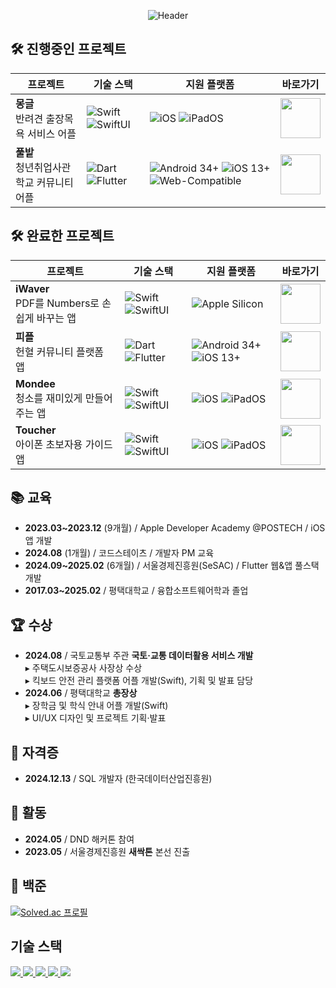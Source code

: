 <div align=center>

![Header](https://capsule-render.vercel.app/api?type=waving&height=200&color=02542D&text=%20경험을%20통해%20성장하며%20기술로%20세상에%20가치를%20전달하고%20싶은%20개발자%&fontSize=25&reversal=false&section=header&textBg=false&animation=fadeIn&descAlignY=58&descAlign=72&fontColor=FFFFFF&fontAlign=50&fontAlignY=34)

<div align="left">

## 🛠️ 진행중인 프로젝트

| 프로젝트 | 기술 스택 | 지원 플랫폼 | 바로가기 |
|---------|-----------|-------------|----------|
| **몽글**<br>반려견 출장목욕 서비스 어플 | ![Swift](https://img.shields.io/badge/Swift-FA7343?logo=swift&logoColor=white) ![SwiftUI](https://img.shields.io/badge/SwiftUI-007ACC?logo=swift&logoColor=white) | ![iOS ](https://img.shields.io/badge/iOS-lightgrey?logo=apple) ![iPadOS](https://img.shields.io/badge/iPadOS-blue?logo=ipad)| <a href="https://github.com/PBTP"><img src="https://github.com/user-attachments/assets/297a2e39-b39b-4a4a-9d4c-00fd3c61d72d"  width="64" height="64"></a> |
| **풀밭**<br>청년취업사관학교 커뮤니티 어플 | ![Dart](https://img.shields.io/badge/Dart-0175C2?logo=dart&logoColor=white) ![Flutter](https://img.shields.io/badge/Flutter-02569B?logo=flutter&logoColor=white) | ![Android 34+](https://img.shields.io/badge/Android-34%2B-green?logo=android) ![iOS 13+](https://img.shields.io/badge/iOS-13%2B-lightgrey?logo=apple) ![Web-Compatible](https://img.shields.io/badge/Web-Compatible-green?logo=web) | <a href="https://github.com/bulmang/green_field"><img src="https://github.com/user-attachments/assets/b31a3862-b43c-4232-83d4-f96c5b10b72d"  width="64" height="64"></a> |

## 🛠️ 완료한 프로젝트

| 프로젝트 | 기술 스택 | 지원 플랫폼 | 바로가기 |
|---------|-----------|-------------|----------|
| **iWaver**<br>PDF를 Numbers로 손쉽게 바꾸는 앱 | ![Swift](https://img.shields.io/badge/Swift-FA7343?logo=swift&logoColor=white) ![SwiftUI](https://img.shields.io/badge/SwiftUI-007ACC?logo=swift&logoColor=white) | ![Apple Silicon](https://img.shields.io/badge/MacOS%20Silicon-999999?logo=apple)| <a href="https://iwaver.info/"><img src="https://github.com/user-attachments/assets/868e4220-b1f6-49d6-959b-cd55e589b79f"  width="64" height="64"></a> |
| **피플**<br> 헌혈 커뮤니티 플랫폼 앱 | ![Dart](https://img.shields.io/badge/Dart-0175C2?logo=dart&logoColor=white) ![Flutter](https://img.shields.io/badge/Flutter-02569B?logo=flutter&logoColor=white) | ![Android 34+](https://img.shields.io/badge/Android%2B-green?logo=android) ![iOS 13+](https://img.shields.io/badge/iOS%2B-lightgrey?logo=apple) | <a href="https://pple.link/"><img src="https://github.com/user-attachments/assets/5aa26ef5-2f61-4568-bf0d-6f73baa57e59"  width="64" height="64"></a> |
| **Mondee**<br>청소를 재미있게 만들어 주는 앱 | ![Swift](https://img.shields.io/badge/Swift-FA7343?logo=swift&logoColor=white) ![SwiftUI](https://img.shields.io/badge/SwiftUI-007ACC?logo=swift&logoColor=white) | ![iOS ](https://img.shields.io/badge/iOS-lightgrey?logo=apple) ![iPadOS](https://img.shields.io/badge/iPadOS-blue?logo=ipad)| <a href="https://github.com/bulmang/MC3-Team5-Mondee"><img src="https://github-production-user-asset-6210df.s3.amazonaws.com/120548537/258163699-88d62ea2-49e4-40f8-974c-544ff171e435.png"  width="64" height="64"></a> |
| **Toucher**<br>아이폰 초보자용 가이드 앱 | ![Swift](https://img.shields.io/badge/Swift-FA7343?logo=swift&logoColor=white) ![SwiftUI](https://img.shields.io/badge/SwiftUI-007ACC?logo=swift&logoColor=white) | ![iOS ](https://img.shields.io/badge/iOS-lightgrey?logo=apple) ![iPadOS](https://img.shields.io/badge/iPadOS-blue?logo=ipad)| <a href="https://github.com/bulmang/Toucher"><img src="https://github.com/user-attachments/assets/4ddc386f-a26f-430d-9740-e01e859d906a"  width="64" height="64"></a> |



</div>
<div align="left">

## 📚 교육
- **2023.03~2023.12** (9개월) / Apple Developer Academy @POSTECH / iOS 앱 개발  
- **2024.08** (1개월) / 코드스테이츠 / 개발자 PM 교육  
- **2024.09~2025.02** (6개월) / 서울경제진흥원(SeSAC) / Flutter 웹&앱 풀스택 개발  
- **2017.03~2025.02** / 평택대학교 / 융합소프트웨어학과 졸업  

## 🏆 수상
- **2024.08** / 국토교통부 주관 **국토·교통 데이터활용 서비스 개발**  
  ▸ 주택도시보증공사 사장상 수상  
  ▸ 킥보드 안전 관리 플랫폼 어플 개발(Swift), 기획 및 발표 담당  
- **2024.06** / 평택대학교 **총장상**  
  ▸ 장학금 및 학식 안내 어플 개발(Swift)  
  ▸ UI/UX 디자인 및 프로젝트 기획·발표  

## 📜 자격증
- **2024.12.13** / SQL 개발자 (한국데이터산업진흥원)  

## 🌱 활동
- **2024.05** / DND 해커톤 참여  
- **2023.05** / 서울경제진흥원 **새싹톤** 본선 진출  

## 🌱 백준
[![Solved.ac 프로필](http://mazassumnida.wtf/api/v2/generate_badge?boj=hmk1137)](https://solved.ac/hmk1137)


## 기술 스택

<a href="https://bulmang-ios.tistory.com/category/Swift">
  <img src="https://img.shields.io/badge/Swift-F05138?style=for-the-badge&logo=swift&logoColor=white"/> 
</a>

<!-- 블로그 기술 카테고리 연결 -->
<a href="https://bulmang-ios.tistory.com/category/Flutter">
  <img src="https://img.shields.io/badge/Dart-0175C2?style=for-the-badge&logo=dart&logoColor=white"/>
</a>

<a href="https://bulmang-ios.tistory.com/category/%EC%95%8C%EA%B3%A0%EB%A6%AC%EC%A6%98">
  <img src="https://img.shields.io/badge/Java-007396?style=for-the-badge&logo=java&logoColor=white"/>
</a>

  <a href="https://bulmang-ios.tistory.com/">
    <img src="https://img.shields.io/badge/블로그-FF5722?style=for-the-badge&logo=blogger&logoColor=white"/>
  </a>

  <a href="https://bulmang.notion.site/f26ad58951804ecebba07c2748e847af">
    <img src="https://img.shields.io/badge/기록_일지-000000?style=for-the-badge&logo=notion&logoColor=white"/>
  </a>
</div>

